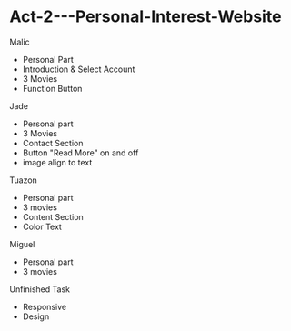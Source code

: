# Act-2---Personal-Interest-Website

Malic 
- Personal Part
- Introduction & Select Account
- 3 Movies
- Function Button 

Jade 
- Personal part
- 3 Movies
- Contact Section
- Button "Read More" on and off
- image align to text

Tuazon 
- Personal part
- 3 movies
- Content Section
- Color Text

Miguel
- Personal part
- 3 movies


Unfinished Task 
- Responsive
- Design
